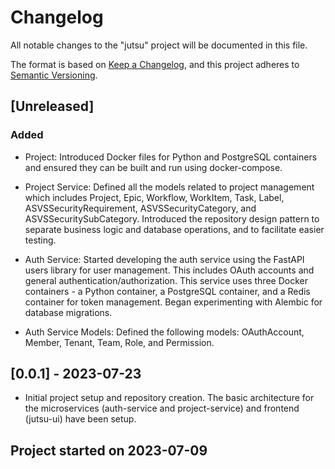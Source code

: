 # Changelog

All notable changes to the "jutsu" project will be documented in this file.

The format is based on [Keep a Changelog](https://keepachangelog.com/en/1.0.0/), and this project adheres to [Semantic Versioning](https://semver.org/spec/v2.0.0.html).

## [Unreleased]

### Added

- Project: Introduced Docker files for Python and PostgreSQL containers and ensured they can be built and run using docker-compose.

- Project Service: Defined all the models related to project management which includes Project, Epic, Workflow, WorkItem, Task, Label, ASVSSecurityRequirement, ASVSSecurityCategory, and ASVSSecuritySubCategory. Introduced the repository design pattern to separate business logic and database operations, and to facilitate easier testing.

- Auth Service: Started developing the auth service using the FastAPI users library for user management. This includes OAuth accounts and general authentication/authorization. This service uses three Docker containers - a Python container, a PostgreSQL container, and a Redis container for token management. Began experimenting with Alembic for database migrations.

- Auth Service Models: Defined the following models: OAuthAccount, Member, Tenant, Team, Role, and Permission.

## [0.0.1] - 2023-07-23

- Initial project setup and repository creation. The basic architecture for the microservices (auth-service and project-service) and frontend (jutsu-ui) have been setup.

## Project started on 2023-07-09


